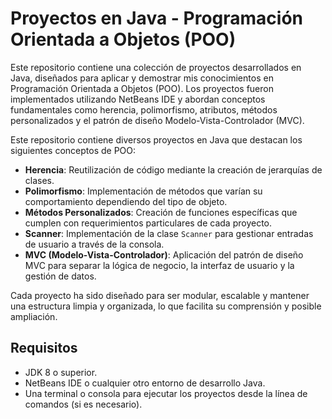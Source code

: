 # Proyectos en Java - Programación Orientada a Objetos (POO)

Este repositorio contiene una colección de proyectos desarrollados en Java, diseñados para aplicar y demostrar mis conocimientos en Programación Orientada a Objetos (POO). Los proyectos fueron implementados utilizando NetBeans IDE y abordan conceptos fundamentales como herencia, polimorfismo, atributos, métodos personalizados y el patrón de diseño Modelo-Vista-Controlador (MVC).

Este repositorio contiene diversos proyectos en Java que destacan los siguientes conceptos de POO:

- **Herencia**: Reutilización de código mediante la creación de jerarquías de clases.
- **Polimorfismo**: Implementación de métodos que varían su comportamiento dependiendo del tipo de objeto.
- **Métodos Personalizados**: Creación de funciones específicas que cumplen con requerimientos particulares de cada proyecto.
- **Scanner**: Implementación de la clase `Scanner` para gestionar entradas de usuario a través de la consola.
- **MVC (Modelo-Vista-Controlador)**: Aplicación del patrón de diseño MVC para separar la lógica de negocio, la interfaz de usuario y la gestión de datos.

Cada proyecto ha sido diseñado para ser modular, escalable y mantener una estructura limpia y organizada, lo que facilita su comprensión y posible ampliación.

##  Requisitos

- JDK 8 o superior.
- NetBeans IDE o cualquier otro entorno de desarrollo Java.
- Una terminal o consola para ejecutar los proyectos desde la línea de comandos (si es necesario).

